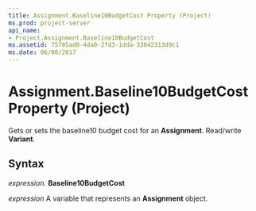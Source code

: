 ```yaml
---
title: Assignment.Baseline10BudgetCost Property (Project)
ms.prod: project-server
api_name:
- Project.Assignment.Baseline10BudgetCost
ms.assetid: 75705ad0-4da0-2fd3-1dda-33042313d9c1
ms.date: 06/08/2017
---
```



# Assignment.Baseline10BudgetCost Property (Project)

Gets or sets the baseline10 budget cost for an **Assignment**. Read/write **Variant**.


## Syntax

 _expression_. **Baseline10BudgetCost**

 _expression_ A variable that represents an **Assignment** object.


